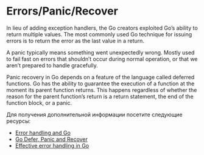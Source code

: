 # Errors/Panic/Recover

In lieu of adding exception handlers, the Go creators exploited Go’s ability to return multiple values. The most commonly used Go technique for issuing errors is to return the error as the last value in a return.

A panic typically means something went unexpectedly wrong. Mostly used to fail fast on errors that shouldn’t occur during normal operation, or that we aren’t prepared to handle gracefully.

Panic recovery in Go depends on a feature of the language called deferred functions. Go has the ability to guarantee the execution of a function at the moment its parent function returns. This happens regardless of whether the reason for the parent function’s return is a return statement, the end of the function block, or a panic.

Для получения дополнительной информации посетите следующие ресурсы:

- [Error handling and Go](https://go.dev/blog/error-handling-and-go)
- [Go Defer, Panic and Recover](https://go.dev/blog/defer-panic-and-recover)
- [Effective error handling in Go](https://earthly.dev/blog/golang-errors/)
